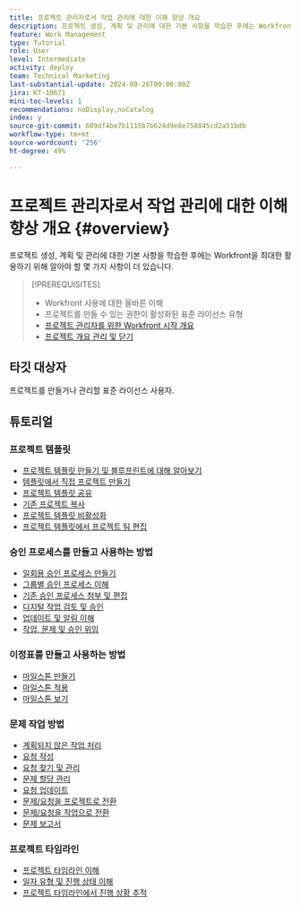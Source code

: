 ```yaml
---
title: 프로젝트 관리자로서 작업 관리에 대한 이해 향상 개요
description: 프로젝트 생성, 계획 및 관리에 대한 기본 사항을 학습한 후에는 Workfront을 최대한 활용하기 위해 알아야 할 몇 가지 사항이 더 있습니다.
feature: Work Management
type: Tutorial
role: User
level: Intermediate
activity: deploy
team: Technical Marketing
last-substantial-update: 2024-08-26T00:00:00Z
jira: KT-10671
mini-toc-levels: 1
recommendations: noDisplay,noCatalog
index: y
source-git-commit: 609df4be7b1115b7b624d9e8e758845cd2a51bdb
workflow-type: tm+mt
source-wordcount: '256'
ht-degree: 49%

---
```



# 프로젝트 관리자로서 작업 관리에 대한 이해 향상 개요 {#overview}

프로젝트 생성, 계획 및 관리에 대한 기본 사항을 학습한 후에는 Workfront을 최대한 활용하기 위해 알아야 할 몇 가지 사항이 더 있습니다.

>[!PREREQUISITES]
>
>* Workfront 사용에 대한 올바른 이해
>* 프로젝트를 만들 수 있는 권한이 활성화된 표준 라이선스 유형
>* [프로젝트 관리자를 위한 Workfront 시작 개요](https://experienceleague.adobe.com/?recommended=Workfront-U-1-2022.1.planners)
>* [프로젝트 개요 관리 및 닫기](https://experienceleague.adobe.com/?recommended=Workfront-U-1-2022.2.planners)


## 타깃 대상자

프로젝트를 만들거나 관리할 표준 라이선스 사용자.

## 튜토리얼

### 프로젝트 템플릿

* [프로젝트 템플릿 만들기 및 블루프린트에 대해 알아보기](create-a-project-template.md)
* [템플릿에서 직접 프로젝트 만들기](create-a-project-directly-from-a-template.md)
* [프로젝트 템플릿 공유](share-a-project-template.md)
* [기존 프로젝트 복사](/help/manage-work/manage-projects/copy-an-existing-project.md)
* [프로젝트 템플릿 비활성화](deactivate-a-project-template.md)
* [프로젝트 템플릿에서 프로젝트 팀 편집](edit-the-project-team-in-a-project-template.md)


### 승인 프로세스를 만들고 사용하는 방법

* [일회용 승인 프로세스 만들기](create-a-single-use-approval-process.md)
* [그룹별 승인 프로세스 이해](group-specific-approval-processes.md)
* [기존 승인 프로세스 첨부 및 편집](attach-and-edit-existing-approval-processes.md)
* [디지털 작업 검토 및 승인](review-and-approve-digital-work.md)
* [업데이트 및 알림 이해](understand-updates-and-notifications.md)
* [작업, 문제 및 승인 위임](delegate-approvals.md)


### 이정표를 만들고 사용하는 방법

* [마일스톤 만들기](creating-milestones.md)
* [마일스톤 적용](apply-milestones.md)
* [마일스톤 보기](view-milestones.md)


### 문제 작업 방법

* [계획되지 않은 작업 처리](handle-unplanned-work.md)
* [요청 작성](make-a-request.md)
* [요청 찾기 및 관리](find-requests.md)
* [문제 할당 관리](manage-issue-assignments.md)
* [요청 업데이트](update-a-request.md)
* [문제/요청을 프로젝트로 전환](create-a-project-from-a-request.md)
* [문제/요청을 작업으로 전환](convert-issues-to-other-work-items.md)
* [문제 보고서](report-on-issues.md)


### 프로젝트 타임라인

* [프로젝트 타임라인 이해](understand-project-timelines.md)
* [일자 유형 및 진행 상태 이해](understand-task-dates-and-progress-status.md)
* [프로젝트 타임라인에서 진행 상황 추적](track-work-progress-from-the-project-timeline.md)


